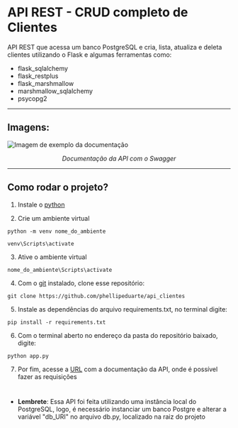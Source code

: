 # API REST - CRUD completo de Clientes

API REST que acessa um banco PostgreSQL e cria, lista, atualiza e deleta clientes utilizando o Flask e algumas ferramentas como:

- flask_sqlalchemy
- flask_restplus
- flask_marshmallow
- marshmallow_sqlalchemy
- psycopg2

---

## Imagens:

![Imagem de exemplo da documentação](https://user-images.githubusercontent.com/67296380/133320029-8f7d10bb-db6c-445a-9f98-3e90bcc99464.png)
<div align="center">
  
*Documentação da API com o Swagger*
  
</div>

---

## Como rodar o projeto?

1. Instale o [python](https://www.python.org/downloads/)

2. Crie um ambiente virtual
```
python -m venv nome_do_ambiente

venv\Scripts\activate
```

3. Ative o ambiente virtual
```
nome_do_ambiente\Scripts\activate
```

4. Com o [git](https://git-scm.com/downloads) instalado, clone esse repositório:

```
git clone https://github.com/phellipeduarte/api_clientes
```

5. Instale as dependências do arquivo requirements.txt, no terminal digite:

```
pip install -r requirements.txt
```

6. Com o terminal aberto no endereço da pasta do repositório baixado, digite:
```
python app.py
```
7. Por fim, acesse a [URL](http://localhost:5000/api/doc) com a documentação da API, onde é possível fazer as requisições

#

- **Lembrete**: Essa API foi feita utilizando uma instância local do PostgreSQL, logo, é necessário instanciar um banco Postgre e alterar a variável "db_URI" no arquivo db.py, localizado na raiz do projeto
